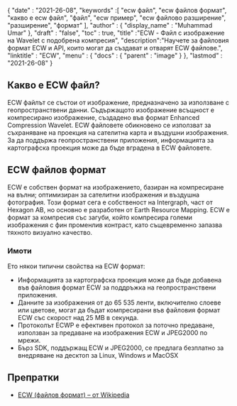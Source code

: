 {
  "date" : "2021-26-08",
  "keywords" :[ "ecw файл", "ecw файлов формат", "какво е ecw файл", "файл", "ecw пример", "ecw файлово разширение", "разширение", "формат" ],
  "author" : {
    "display_name" : "Muhammad Umar"
},
  "draft" : "false",
  "toc" : true,
  "title" :"ECW - Файл с изображение на Wavelet с подобрена компресия",
  "description":"Научете за файловия формат ECW и API, които могат да създават и отварят ECW файлове.",
  "linktitle" : "ECW",
  "menu" : {
    "docs" : {
      "parent" : "image"
}
},
  "lastmod" : "2021-26-08"
}

## Какво е ECW файл? ##
ECW файлът се състои от изображение, предназначено за използване с геопространствени данни. Съдържащото изображение всъщност е компресирано изображение, създадено във формат Enhanced Compression Wavelet. ECW файловете обикновено се използват за съхраняване на проекция на сателитна карта и въздушни изображения. За да поддържа геопространствени приложения, информацията за картографска проекция може да бъде вградена в ECW файловете.

## ECW файлов формат
ECW е собствен формат на изображението, базиран на компресиране на вълни; оптимизиран за сателитни изображения и въздушна фотография. Този формат сега е собственост на Intergraph, част от Hexagon AB, но основно е разработен от Earth Resource Mapping. ECW е формат за компресия със загуби, който компресира големи изображения с фин променлив контраст, като същевременно запазва тяхното визуално качество.
 

### Имоти
Ето някои типични свойства на ECW формат:
- Информацията за картографска проекция може да бъде добавена във файловия формат ECW за поддръжка на геопространствени приложения.
- Данните за изображения от до 65 535 ленти, включително слоеве или цветове, могат да бъдат компресирани във файловия формат ECW със скорост над 25 MB в секунда.
- Протоколът ECWP е ефективен протокол за поточно предаване, използван за предаване на изображения ECW и JPEG2000 по мрежи.
- Бърз SDK, поддържащ ECW и JPEG2000, се предлага безплатно за внедряване на десктоп за Linux, Windows и MacOSX



## Препратки ##

* [ECW (файлов формат) – от Wikipedia](https://en.wikipedia.org/wiki/ECW_(file_format))


